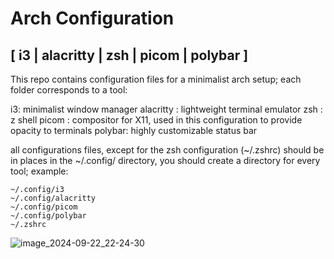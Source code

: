 # Arch Configuration
## [ i3 | alacritty | zsh | picom | polybar ]

This repo contains configuration files for a minimalist arch setup; each folder corresponds to a tool:

i3: minimalist window manager
alacritty : lightweight terminal emulator
zsh : z shell
picom : compositor for X11, used in this configuration to provide opacity to terminals
polybar: highly customizable status bar

all configurations files, except for the zsh configuration (~/.zshrc) should be in places in the ~/.config/ directory, you should create a directory for every tool; example: 

```
~/.config/i3
~/.config/alacritty
~/.config/picom
~/.config/polybar
~/.zshrc
```
![image_2024-09-22_22-24-30](https://github.com/user-attachments/assets/3fe7f57d-b5b5-48a3-a613-a16092466cf6)
